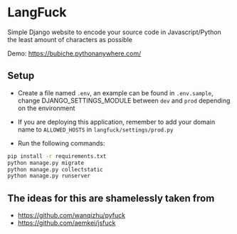 # LangFuck

Simple Django website to encode your source code in Javascript/Python the least amount of characters as possible

Demo: https://bubiche.pythonanywhere.com/


## Setup
- Create a file named `.env`, an example can be found in `.env.sample`, change DJANGO_SETTINGS_MODULE between `dev` and `prod` depending on the environment

- If you are deploying this application, remember to add your domain name to `ALLOWED_HOSTS` in `langfuck/settings/prod.py`

- Run the following commands:
```bash
pip install -r requirements.txt
python manage.py migrate
python manage.py collectstatic
python manage.py runserver
```


## The ideas for this are shamelessly taken from
- https://github.com/wanqizhu/pyfuck
- https://github.com/aemkei/jsfuck
